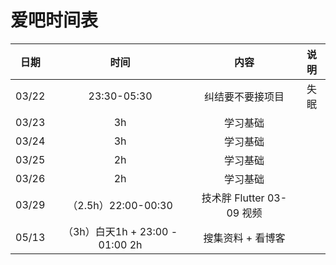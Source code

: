 # 爱吧时间表



| 日期  |              时间               |           内容            | 说明 |
| :---: | :-----------------------------: | :-----------------------: | :--: |
| 03/22 |           23:30-05:30           |     纠结要不要接项目      | 失眠 |
| 03/23 |               3h                |         学习基础          |      |
| 03/24 |               3h                |         学习基础          |      |
| 03/25 |               2h                |         学习基础          |      |
| 03/26 |               2h                |         学习基础          |      |
| 03/29 |       （2.5h）22:00-00:30       | 技术胖 Flutter 03-09 视频 |      |
| 05/13 | （3h）白天1h + 23:00 - 01:00 2h |     搜集资料 + 看博客     |      |



